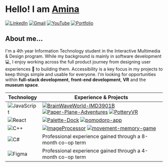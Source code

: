 # Hello! I am [Amina](https://aminaal-helali.netlify.app/)

[![LinkedIn](https://img.shields.io/badge/LinkedIn-0077B5?logo=linkedin&logoColor=white)](https://www.linkedin.com/in/aminaal-helali/)
[![Gmail](https://img.shields.io/badge/Gmail-D14836?logo=gmail&logoColor=white)](mailto:amina.ottawa@gmail.com)
[![YouTube](https://img.shields.io/badge/YouTube-FF0000?logo=youtube&logoColor=white)](https://www.youtube.com/@aminaa1201)
[![Portfolio](https://img.shields.io/badge/Website-0A66C2?logo=google-chrome&logoColor=white)](https://aminaal-helali.netlify.app/)


## About me...
I'm a 4th year Information Technology student in the Interactive Multimedia & Design program. While my background is mainly in software development 💻, I enjoy working across the full product journey from designing user experiences 🎨 to building them. Accessibility is a key focus in my projects to keep things simple and usable for everyone. I'm looking for opportunities within **full-stack development**, **front-end development**, **VR** and the **museum space**.

| Technology | Experience & Projects |
|--------------|-------------|
| ![JavaScript](https://img.shields.io/badge/-JavaScript-F7DF1E?logo=javascript&logoColor=black) | [![BrainWaveWorld-IMD3901B](https://img.shields.io/badge/-BrainWaveWorld--IMD3901B-black?logo=github)](https://github.com/acce8711/BrainWaveWorld-IMD3901B) [![Paper-Plane-Adventures](https://img.shields.io/badge/-Paper--Plane--Adventures-black?logo=github)](https://github.com/acce8711/Paper-Plane-Adventures) [![PotteryVR](https://img.shields.io/badge/-PotteryVR-black?logo=github)](https://github.com/acce8711/PotteryVR) |
| ![React](https://img.shields.io/badge/-React-61DAFB?logo=react&logoColor=black) | [![Palette-Dock](https://img.shields.io/badge/-Palette--Dock-black?logo=github)](https://github.com/acce8711/Palette-Dock) [![pomodoro-app](https://img.shields.io/badge/-pomodoro--app-black?logo=github)](https://github.com/etretf/pomodoro-app) |
| ![C++](https://img.shields.io/badge/-C++-00599C?logo=c%2B%2B&logoColor=black) | [![ImageProcessor](https://img.shields.io/badge/-ImageProcessor-black?logo=github)](https://github.com/acce8711/ImageProcessor) [![movement-memory-game](https://img.shields.io/badge/-movement--memory--game-black?logo=github)](https://github.com/acce8711/movement-memory-game?tab=readme-ov-file) |
| ![C#](https://img.shields.io/badge/-C%23-239120?logo=c-sharp&logoColor=black) | Professional experience gained through a 8-month co-op term  |
| ![Figma](https://img.shields.io/badge/-Figma-1E1E1E?logo=figma&logoColor=white) |  Professional experience gained through a 4-month co-op term  |
<!--
<h3 align="left">Languages and Tools:</h3>
<p align="left"> <a href="https://www.arduino.cc/" target="_blank" rel="noreferrer"> <img src="https://cdn.worldvectorlogo.com/logos/arduino-1.svg" alt="arduino" width="40" height="40"/> </a> <a href="https://azure.microsoft.com/en-in/" target="_blank" rel="noreferrer"> <img src="https://www.vectorlogo.zone/logos/microsoft_azure/microsoft_azure-icon.svg" alt="azure" width="40" height="40"/> </a> <a href="https://www.blender.org/" target="_blank" rel="noreferrer"> <img src="https://download.blender.org/branding/community/blender_community_badge_white.svg" alt="blender" width="40" height="40"/> </a> <a href="https://www.chartjs.org" target="_blank" rel="noreferrer"> <img src="https://www.chartjs.org/media/logo-title.svg" alt="chartjs" width="40" height="40"/> </a> <a href="https://offeescript.org" target="_blank" rel="noreferrer"> <img src="https://raw.githubusercontent.com/devicons/devicon/master/icons/coffeescript/coffeescript-original-wordmark.svg" alt="coffeescript" width="40" height="40"/> </a> <a href="https://www.w3schools.com/cpp/" target="_blank" rel="noreferrer"> <img src="https://raw.githubusercontent.com/devicons/devicon/master/icons/cplusplus/cplusplus-original.svg" alt="cplusplus" width="40" height="40"/> </a> <a href="https://www.w3schools.com/cs/" target="_blank" rel="noreferrer"> <img src="https://raw.githubusercontent.com/devicons/devicon/master/icons/csharp/csharp-original.svg" alt="csharp" width="40" height="40"/> </a> <a href="https://www.w3schools.com/css/" target="_blank" rel="noreferrer"> <img src="https://raw.githubusercontent.com/devicons/devicon/master/icons/css3/css3-original-wordmark.svg" alt="css3" width="40" height="40"/> </a> <a href="https://dotnet.microsoft.com/" target="_blank" rel="noreferrer"> <img src="https://raw.githubusercontent.com/devicons/devicon/master/icons/dot-net/dot-net-original-wordmark.svg" alt="dotnet" width="40" height="40"/> </a> <a href="https://expressjs.com" target="_blank" rel="noreferrer"> <img src="https://raw.githubusercontent.com/devicons/devicon/master/icons/express/express-original-wordmark.svg" alt="express" width="40" height="40"/> </a> <a href="https://www.figma.com/" target="_blank" rel="noreferrer"> <img src="https://www.vectorlogo.zone/logos/figma/figma-icon.svg" alt="figma" width="40" height="40"/> </a> <a href="https://git-scm.com/" target="_blank" rel="noreferrer"> <img src="https://www.vectorlogo.zone/logos/git-scm/git-scm-icon.svg" alt="git" width="40" height="40"/> </a> <a href="https://www.w3.org/html/" target="_blank" rel="noreferrer"> <img src="https://raw.githubusercontent.com/devicons/devicon/master/icons/html5/html5-original-wordmark.svg" alt="html5" width="40" height="40"/> </a> <a href="https://developer.mozilla.org/en-US/docs/Web/JavaScript" target="_blank" rel="noreferrer"> <img src="https://raw.githubusercontent.com/devicons/devicon/master/icons/javascript/javascript-original.svg" alt="javascript" width="40" height="40"/> </a> <a href="https://www.microsoft.com/en-us/sql-server" target="_blank" rel="noreferrer"> <img src="https://www.svgrepo.com/show/303229/microsoft-sql-server-logo.svg" alt="mssql" width="40" height="40"/> </a> <a href="https://www.mysql.com/" target="_blank" rel="noreferrer"> <img src="https://raw.githubusercontent.com/devicons/devicon/master/icons/mysql/mysql-original-wordmark.svg" alt="mysql" width="40" height="40"/> </a> <a href="https://nodejs.org" target="_blank" rel="noreferrer"> <img src="https://raw.githubusercontent.com/devicons/devicon/master/icons/nodejs/nodejs-original-wordmark.svg" alt="nodejs" width="40" height="40"/> </a> <a href="https://www.photoshop.com/en" target="_blank" rel="noreferrer"> <img src="https://raw.githubusercontent.com/devicons/devicon/master/icons/photoshop/photoshop-line.svg" alt="photoshop" width="40" height="40"/> </a> <a href="https://www.postgresql.org" target="_blank" rel="noreferrer"> <img src="https://raw.githubusercontent.com/devicons/devicon/master/icons/postgresql/postgresql-original-wordmark.svg" alt="postgresql" width="40" height="40"/> </a> <a href="https://www.python.org" target="_blank" rel="noreferrer"> <img src="https://raw.githubusercontent.com/devicons/devicon/master/icons/python/python-original.svg" alt="python" width="40" height="40"/> </a> <a href="https://reactjs.org/" target="_blank" rel="noreferrer"> <img src="https://raw.githubusercontent.com/devicons/devicon/master/icons/react/react-original-wordmark.svg" alt="react" width="40" height="40"/> </a> <a href="https://tailwindcss.com/" target="_blank" rel="noreferrer"> <img src="https://www.vectorlogo.zone/logos/tailwindcss/tailwindcss-icon.svg" alt="tailwind" width="40" height="40"/> </a> <a href="https://unity.com/" target="_blank" rel="noreferrer"> <img src="https://www.vectorlogo.zone/logos/unity3d/unity3d-icon.svg" alt="unity" width="40" height="40"/> </a> </p>
-->
